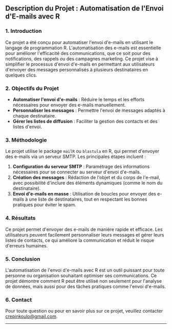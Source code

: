 ## Description du Projet : Automatisation de l'Envoi d'E-mails avec R

### 1. Introduction

Ce projet a été conçu pour automatiser l'envoi d'e-mails en utilisant le langage de programmation R. L'automatisation des e-mails est essentielle pour améliorer l'efficacité des communications, que ce soit pour des notifications, des rappels ou des campagnes marketing. Ce projet vise à simplifier le processus d'envoi d'e-mails en permettant aux utilisateurs d'envoyer des messages personnalisés à plusieurs destinataires en quelques clics.

### 2. Objectifs du Projet

- **Automatiser l'envoi d'e-mails** : Réduire le temps et les efforts nécessaires pour envoyer des e-mails manuellement.
- **Personnaliser les messages** : Permettre l'envoi de messages adaptés à chaque destinataire.
- **Gérer les listes de diffusion** : Faciliter la gestion des contacts et des listes d'envoi.

### 3. Méthodologie

Le projet utilise le package `mailR` ou `blastula` en R, qui permet d'envoyer des e-mails via un serveur SMTP. Les principales étapes incluent :

1. **Configuration du serveur SMTP** : Paramétrage des informations nécessaires pour se connecter au serveur d'envoi d'e-mails.
2. **Création des messages** : Rédaction de l'objet et du corps de l'e-mail, avec possibilité d'inclure des éléments dynamiques (comme le nom du destinataire).
3. **Envoi d'e-mails en masse** : Utilisation de boucles pour envoyer des e-mails à une liste de destinataires, tout en respectant les bonnes pratiques pour éviter le spam.

### 4. Résultats

Ce projet permet d'envoyer des e-mails de manière rapide et efficace. Les utilisateurs peuvent facilement personnaliser leurs messages et gérer leurs listes de contacts, ce qui améliore la communication et réduit le risque d'erreurs humaines.

### 5. Conclusion

L'automatisation de l'envoi d'e-mails avec R est un outil puissant pour toute personne ou organisation souhaitant optimiser ses communications. Ce projet démontre comment R peut être utilisé non seulement pour l'analyse de données, mais aussi pour des tâches pratiques comme l'envoi d'e-mails.

### 6. Contact

Pour toute question ou pour en savoir plus sur ce projet, veuillez contacter crepinkoulo@gmail.com.

---
